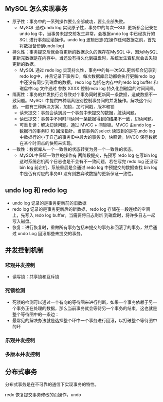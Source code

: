 ## MySQL 怎么实现事务
- 原子性：事务中的一系列操作要么全部成功，要么全部失败。
    - MySQL 通过undo log 实现原子性，事务中的每次一SQL 更新都会记录在 undo log 中，当事务未提交前发生异常，会根据undo log 中已经执行的SQL 进行事务回滚操作。undo log 逻辑日志(在操作任何数据之前，首先将数据备份到undo log)
- 持久性：事务提交后就会将更新的数据永久的保存在MySQL 中，因为MySQL 更新完数据是在内存中，当还没有持久化到磁盘时，系统发生宕机就会丢失锁更新的数据。
    - MySQL 通过 redo log 实现持久性，事务中的每一次SQL更新都会记录到 redo log中，并且记录下事务ID。每次数据库启动都会执行更新redo log 中还没有同步到磁盘的数据。redo log 包括在内存中的redo log buffer 和磁盘中log 文件通过 参数  XXXX 控制redo log 持久化到磁盘的时间间隔。
- 隔离性：事务的并发执行会导致对个事务同时更新同一条数据，造成数据不一致问题。MySQL 中提供四种隔离级别控制事务间的并发操作。解决这个问题，一般有三种解决方案，加锁，加时间戳，版本和锁
    - 读未提交：事务会读到另一个事务中未提交的数据，脏读问题。
    - 读已提交：事务中不同时间读同一条数据得到的结果不一致，幻读问题。
    - 可重复读：解决幻读问题。通过 MVCC + 间隙锁。MVCC 由undo log + 数据行的事务ID  和 回滚指针。当前事务的select 读取到的是在undo log中数据行的小于自己的事务ID中最大的事务ID，快照读。MVCC 保存数据在某个时间点的快照来实现。
- 一致性：数据库从一个一致性的状态转变为另一个一致性的状态。
    - MySQL中保证一致性的操作有 两阶段提交，先预写 redo log 在写bin log  这时系统宕机两个日志也是不会有不一致问题，若在写完 redo  log 还没写 bin log 前宕机，系统重启是会通过 redo log 中预提交的数据查找 bin log 中是否有对应的事务ID 没有则放弃改数据的更新保证一致性。

## undo log 和 redo log
- undo log 记录的是事务更新前的旧数据
- redo log 记录的是事务更新后的新数据，redo log 存储在一段连续的空间上，先写入 redo log buffer。当需要将日志刷新 到磁盘时，将许多日志一起写入磁盘。
- 恢复：进行恢复时，重做所有事务包括未提交的事务和回滚了的事务，然后通过 undo Log 回滚那些未提交的事务。


## 并发控制机制
### 悲观并发控制
- 读写锁：共享锁和互斥锁

### 死锁检测
- 死锁的检测可以通过一个有向的等待图来进行判断，如果一个事务依赖于另一个事务正在处理的数据，那么当前事务就会等待另一个事务的结束，这也就是整个等待图中的一条边：
- 最常见的解决办法就是选择整个环中一个事务进行回滚，以打破整个等待图中的环
### 乐观并发控制

### 多版本并发控制



## 分布式事务
分布式事务是在不可靠的通信下实现事务的特性。

redo 恢复提交事务修改的页操作，undo 